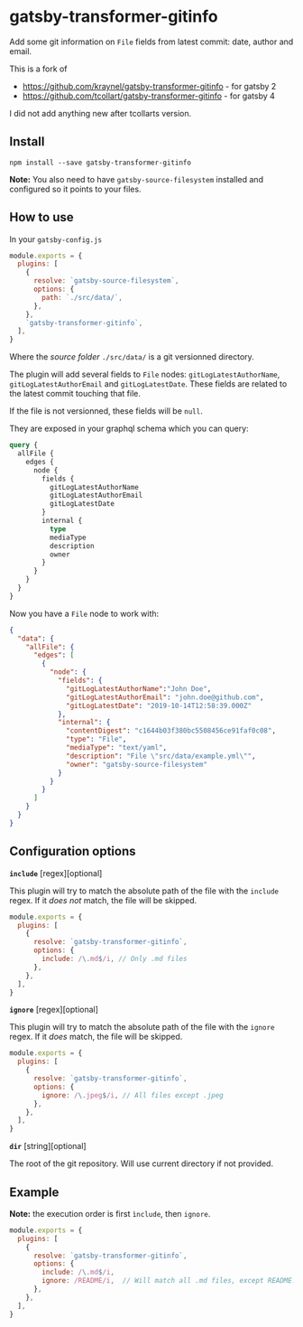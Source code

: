 # gatsby-transformer-gitinfo

Add some git information on `File` fields from latest commit: date, author and email.

This is a fork of 

* https://github.com/kraynel/gatsby-transformer-gitinfo - for gatsby 2
* https://github.com/tcollart/gatsby-transformer-gitinfo - for gatsby 4

I did not add anything new after tcollarts version.


## Install

`npm install --save gatsby-transformer-gitinfo`

**Note:** You also need to have `gatsby-source-filesystem` installed and configured so it
points to your files.

## How to use

In your `gatsby-config.js`

```javascript
module.exports = {
  plugins: [
    {
      resolve: `gatsby-source-filesystem`,
      options: {
        path: `./src/data/`,
      },
    },
    `gatsby-transformer-gitinfo`,
  ],
}
```

Where the _source folder_ `./src/data/` is a git versionned directory.

The plugin will add several fields to `File` nodes: `gitLogLatestAuthorName`, `gitLogLatestAuthorEmail` and `gitLogLatestDate`. These fields are related to the latest commit touching that file.

If the file is not versionned, these fields will be `null`.

They are exposed in your graphql schema which you can query:

```graphql
query {
  allFile {
    edges {
      node {
        fields {
          gitLogLatestAuthorName
          gitLogLatestAuthorEmail
          gitLogLatestDate
        }
        internal {
          type
          mediaType
          description
          owner
        }
      }
    }
  }
}
```

Now you have a `File` node to work with:

```json
{
  "data": {
    "allFile": {
      "edges": [
        {
          "node": {
            "fields": {
              "gitLogLatestAuthorName":"John Doe",
              "gitLogLatestAuthorEmail": "john.doe@github.com",
              "gitLogLatestDate": "2019-10-14T12:58:39.000Z"
            },
            "internal": {
              "contentDigest": "c1644b03f380bc5508456ce91faf0c08",
              "type": "File",
              "mediaType": "text/yaml",
              "description": "File \"src/data/example.yml\"",
              "owner": "gatsby-source-filesystem"
            }
          }
        }
      ]
    }
  }
}
```

## Configuration options

**`include`** [regex][optional]

This plugin will try to match the absolute path of the file with the `include` regex.
If it *does not* match, the file will be skipped.

```javascript
module.exports = {
  plugins: [
    {
      resolve: `gatsby-transformer-gitinfo`,
      options: {
        include: /\.md$/i, // Only .md files
      },
    },
  ],
}
```


**`ignore`** [regex][optional]

This plugin will try to match the absolute path of the file with the `ignore` regex.
If it *does* match, the file will be skipped.

```javascript
module.exports = {
  plugins: [
    {
      resolve: `gatsby-transformer-gitinfo`,
      options: {
        ignore: /\.jpeg$/i, // All files except .jpeg
      },
    },
  ],
}
```

**`dir`** [string][optional]

The root of the git repository. Will use current directory if not provided.

## Example

**Note:** the execution order is first `ìnclude`, then `ignore`.

```javascript
module.exports = {
  plugins: [
    {
      resolve: `gatsby-transformer-gitinfo`,
      options: {
        include: /\.md$/i,
        ignore: /README/i,  // Will match all .md files, except README.md
      },
    },
  ],
}
```
